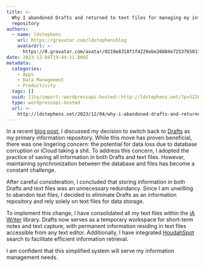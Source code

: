 ```yaml
---
title: >-
  Why I abandoned Drafts and returned to text files for managing my information
  repository
authors:
  - name: ldstephens
    url: https://gravatar.com/ldstephensblog
    avatarUrl: >-
      https://0.gravatar.com/avatar/0219e8318f1f4229ebe26084e7253765017f43ca0c631be37dc6d0b8ad6e40a4?s=96&d=identicon&r=G
date: 2023-12-04T19:44:11.000Z
metadata:
  categories:
    - Apps
    - Data Management
    - Productivity
  tags: []
  uuid: 11ty/import::wordpressapi-hosted::http://ldstephens.net/?p=5120
  type: wordpressapi-hosted
  url: >-
    http://ldstephens.net/2023/12/04/why-i-abandoned-drafts-and-returned-to-text-files-for-managing-my-information-repository/
---
```

In a recent [blog post](https://medium.com/@ldstephens/back-to-drafts-app-as-my-information-repository-1650876c7c72), I discussed my decision to switch back to [Drafts](https://getdrafts.com) as my primary information repository. While this move has proven beneficial, there was one lingering concern: the potential for data loss due to database corruption or iCloud taking a shit. To address this concern, I adopted the practice of saving all information in both Drafts and text files. However, maintaining synchronization between the database and files has become a constant challenge.

After careful consideration, I concluded that storing information in both Drafts and text files was an unnecessary redundancy. Since I am unwilling to abandon text files, I decided to eliminate Drafts as an information repository and rely solely on text files for data storage.

To implement this change, I have consolidated all my text files within the [iA Writer](https://ia.net/writer) library. Drafts now serves as a temporary workspace for short-term notes and text capture, with permanent information residing in text files accessible from any text editor. Additionally, I have integrated [HoudahSpot](https://www.houdah.com/houdahSpot/?lang=en) search to facilitate efficient information retrieval.

I am confident that this simplified system will serve my information management needs.